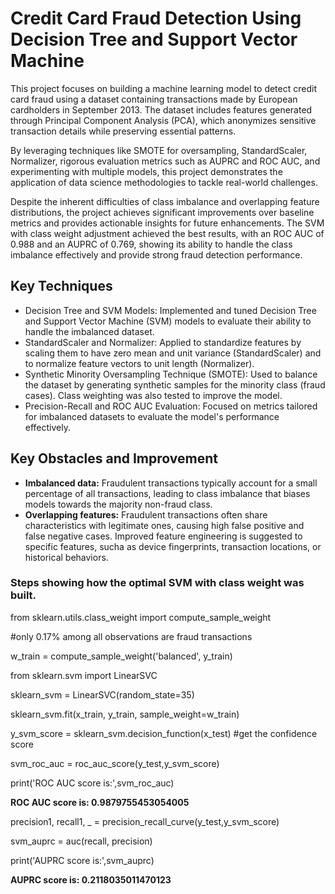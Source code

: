 # Credit Card Fraud Detection Using Decision Tree and Support Vector Machine 

This project focuses on building a machine learning model to detect credit card fraud using a dataset containing transactions made by European cardholders in September 2013. The dataset includes features generated through Principal Component Analysis (PCA), which anonymizes sensitive transaction details while preserving essential patterns. 

By leveraging techniques like SMOTE for oversampling, StandardScaler, Normalizer, rigorous evaluation metrics such as AUPRC and ROC AUC, and experimenting with multiple models, this project demonstrates the application of data science methodologies to tackle real-world challenges.

Despite the inherent difficulties of class imbalance and overlapping feature distributions, the project achieves significant improvements over baseline metrics and provides actionable insights for future enhancements. The SVM with class weight adjustment achieved the best results, with an ROC AUC of 0.988 and an AUPRC of 0.769, showing its ability to handle the class imbalance effectively and provide strong fraud detection performance.

## Key Techniques
- Decision Tree and SVM Models: Implemented and tuned Decision Tree and Support Vector Machine (SVM) models to evaluate their ability to handle the imbalanced dataset.
- StandardScaler and Normalizer: Applied to standardize features by scaling them to have zero mean and unit variance (StandardScaler) and to normalize feature vectors to unit length (Normalizer).
- Synthetic Minority Oversampling Technique (SMOTE): Used to balance the dataset by generating synthetic samples for the minority class (fraud cases). Class weighting was also tested to improve the model.
- Precision-Recall and ROC AUC Evaluation: Focused on metrics tailored for imbalanced datasets to evaluate the model's performance effectively.

## Key Obstacles and Improvement
- **Imbalanced data:** Fraudulent transactions typically account for a small percentage of all transactions, leading to class imbalance that biases models towards the majority non-fraud class.
- **Overlapping features:** Fraudulent transactions often share characteristics with legitimate ones, causing high false positive and false negative cases. Improved feature engineering is suggested to specific features, sucha as device fingerprints, transaction locations, or historical behaviors.

### Steps showing how the optimal SVM with class weight was built.

from sklearn.utils.class_weight import compute_sample_weight

#only 0.17% among all observations are fraud transactions

w_train = compute_sample_weight('balanced', y_train)

from sklearn.svm import LinearSVC

sklearn_svm = LinearSVC(random_state=35)

sklearn_svm.fit(x_train, y_train, sample_weight=w_train)

y_svm_score = sklearn_svm.decision_function(x_test) #get the confidence score

svm_roc_auc = roc_auc_score(y_test,y_svm_score)

print('ROC AUC score is:',svm_roc_auc)

**ROC AUC score is: 0.9879755453054005**

precision1, recall1, _ = precision_recall_curve(y_test,y_svm_score)

svm_auprc = auc(recall, precision)

print('AUPRC score is:',svm_auprc)

**AUPRC score is: 0.2118035011470123**
